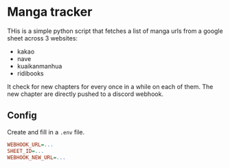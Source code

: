 # Manga tracker
THis is a simple python script that fetches a list of manga urls from a google sheet across 3 websites:
-  kakao
-  nave
-  kuaikanmanhua
-  ridibooks

It check for new chapters for every once in a while on each of them.
The new chapter are directly pushed to a discord webhook.

## Config
Create and fill in a `.env` file.
```ini
WEBHOOK_URL=...
SHEET_ID=...
WEBHOOK_NEW_URL=...
```